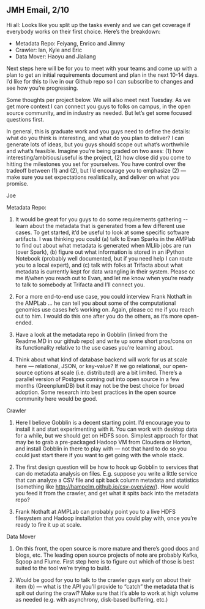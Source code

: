 ## JMH Email, 2/10

Hi all:
Looks like you split up the tasks evenly and we can get coverage if everybody works on their first choice.  Here’s the breakdown:

  - Metadata Repo: Feiyang, Enrico and Jimmy
  - Crawler: Ian, Kyle and Eric
  - Data Mover: Haoyu and Jialiang

Next steps here will be for you to meet with your teams and come up with a plan to get an initial requirements document and plan in the next 10-14 days.  I’d like for this to live in our Github repo so I can subscribe to changes and see how you’re progressing.

Some thoughts per project below.  We will also meet next Tuesday.  As we get more context I can connect you guys to folks on campus, in the open source community, and in industry as needed.  But let’s get some focused questions first.

In general, this is graduate work and you guys need to define the details: what do you think is interesting, and what do you plan to deliver?  I can generate lots of ideas, but you guys should scope out what’s worthwhile and what’s feasible.  Imagine you’re being graded on two axes: (1) how interesting/ambitious/useful is the project, (2) how close did you come to hitting the milestones you set for yourselves.  You have control over the tradeoff between (1) and (2), but I’d encourage you to emphasize (2) — make sure you set expectations realistically, and deliver on what you promise.

Joe

Metadata Repo:

  1. It would be great for you guys to do some requirements gathering -- learn about the metadata that is generated from a few different use cases.  To get started, it’d be useful to look at some specific software artifacts.  I was thinking you could (a) talk to Evan Sparks in the AMPlab to find out about what metadata is generated when MLlib jobs are run (over Spark), (b) figure out what information is stored in an iPython Notebook (probably well documented, but if you need help I can route you to a local expert), and (c) talk with folks at Trifacta about what metadata is currently kept for data wrangling in their system.  Please cc me if/when you reach out to Evan, and let me know when you’re ready to talk to somebody at Trifacta and I’ll connect you.

  1. For a more end-to-end use case, you could interview Frank Nothaft in the AMPLab … he can tell you about some of the computational genomics use cases he’s working on.  Again, please cc me if you reach out to him.  I would do this one after you do the others, as it’s more open-ended.

  1. Have a look at the metadata repo in Gobblin (linked from the Readme.MD in our github repo) and write up some short pros/cons on its functionality relative to the use cases you’re learning about.  

  1. Think about what kind of database backend will work for us at scale here —  relational, JSON, or key-value?  If we go relational, our open-source options at scale (i.e. distributed) are a bit limited.  There’s a parallel version of Postgres coming out into open source in a few months (GreenplumDB) but it may not be the best choice for broad adoption.  Some research into best practices in the open source community here would be good.

Crawler

  1. Here I believe Gobblin is a decent starting point.  I’d encourage you to install it and start experimenting with it.  You can work with desktop data for a while, but we should get on HDFS soon.  Simplest approach for that may be to grab a pre-packaged Hadoop VM from Cloudera or Horton, and install Gobblin in there to play with — not that hard to do so you could just start there if you want to get going with the whole stack.

  1. The first design question will be how to hook up Gobblin to services that can do metadata analysis on files.  E.g. suppose you write a little service that can analyze a CSV file and spit back column metadata and statistics (something like http://hampelm.github.io/csv-overview/).  How would you feed it from the crawler, and get what it spits back into the metadata repo?

  1. Frank Nothaft at AMPLab can probably point you to a live HDFS filesystem and Hadoop installation that you could play with, once you’re ready to fire it up at scale.

Data Mover

  1. On this front, the open source is more mature and there’s good docs and blogs, etc.  The leading open source projects of note are probably Kafka, Sqoop and Flume.  First step here is to figure out which of those is best suited to the tool we’re trying to build.

  1. Would be good for you to talk to the crawler guys early on about their item (b) — what is the API you’ll provide to “catch” the metadata that is spit out during the crawl?  Make sure that it’s able to work at high volume as needed (e.g. with asynchrony, disk-based buffering, etc.)
